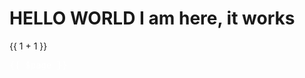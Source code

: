 # HELLO WORLD I am here, it works
{{ 1 + 1 }}
<pre style="color:white">
{{ $page }}
</pre>
 <v-img src="https://picsum.photos/510/300?random" aspect-ratio="1.7"></v-img>

